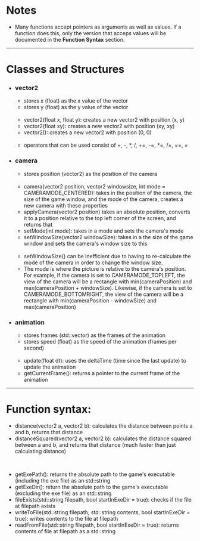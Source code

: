 <h1>Notes</h1>
<ul>
  <li>Many functions accept pointers as arguments as well as values. If a function does this, only the version that acceps values will be documented in the <b>Function Syntax</b> section.
</ul>

<hr />

<h1>Classes and Structures</h1>

<ul>
  
  <li><h3>vector2</h3>
    <ul>
      <li>stores x (float) as the x value of the vector</li>
      <li>stores y (float) as the y value of the vector</li>
    </ul>
    <br />
    <ul>
      <li>vector2(float x, float y): creates a new vector2 with position (x, y)</li>
      <li>vector2(float xy): creates a new vector2 with position (xy, xy)</li>
      <li>vector2(): creates a new vector2 with position (0, 0)</li>
    </ul>
    <br />
    <ul>
      <li>operators that can be used consist of +, -, *, /, +=, -=, *=, /=, ==, =</li>
    </ul>
  </li>
  
  <li><h3>camera</h3>
    <ul>
      <li>stores position (vector2) as the position of the camera</li>
    </ul>
    <br />
    <ul>
      <li>camera(vector2 position, vector2 windowsize, int mode = CAMERAMODE_CENTERED): takes in the position of the camera, the size of the game window, and the mode of the camera, creates a new camera with these properties</li>
      <li>applyCamera(vector2 position) takes an absolute position, converts it to a position relative to the top left corner of the screen, and returns that</li>
      <li>setMode(int mode): takes in a mode and sets the camera's mode</li>
      <li>setWindowSize(vector2 windowSize): takes in a the size of the game window and sets the camera's window size to this</li>
    </ul>
    <br />
    <ul>
      <li>setWindowSize() can be inefficient due to having to re-calculate the mode of the camera in order to change the window size.</li>
      <li>The mode is where the picture is relative to the camera's position. For example, if the camera is set to CAMERAMODE_TOPLEFT, the view of the camera will be a rectangle with min(cameraPosition) and max(cameraPosition + windowSize). Likewise, if the camera is set to CAMERAMODE_BOTTOMRIGHT, the view of the camera will be a rectangle with min(cameraPosition - windowSize) and max(cameraPosition)</li>
    </ul>
  </li>
  
  <li> <h3>animation<T></h3>
    <ul>
      <li>stores frames (std::vector<T>) as the frames of the animation</li>
      <li>stores speed (float) as the speed of the animation (frames per second)</li>
    </ul>
    <br />
    <ul>
      <li>update(float dt): uses the deltaTime (time since the last update) to update the animation</li>
      <li>getCurrentFrame(): returns a pointer to the current frame of the animation</li>
    </ul>
  </li>
</ul>

<hr />
  
<h1>Function syntax: </h1>

<ul>
  <li>distance(vector2 a, vector2 b): calculates the distance between points a and b, returns that distance</li>
  <li>distanceSquared(vector2 a, vector2 b): calculates the distance squared between a and b, and returns that distance (much faster than just calculating distance)</li>
</ul>
<br />
<ul>
  <li>getExePath(): returns the absolute path to the game's executable (including the exe file) as an std::string</li>
  <li>getExeDir(): return the absolute path to the game's executable (excluding the exe file) as an std::string</li>
  <li>fileExists(std::string filepath, bool startInExeDir = true): checks if the file at filepath exists</li>
  <li>writeToFile(std::string filepath, std::string contents, bool startInExeDir = true): writes contents to the file at filepath</li>
  <li>readFromFile(std::string filepath, bool startInExeDir = true): returns contents of file at filepath as a std::string</li>
</ul>
<br />
<ul>
  
</ul>
